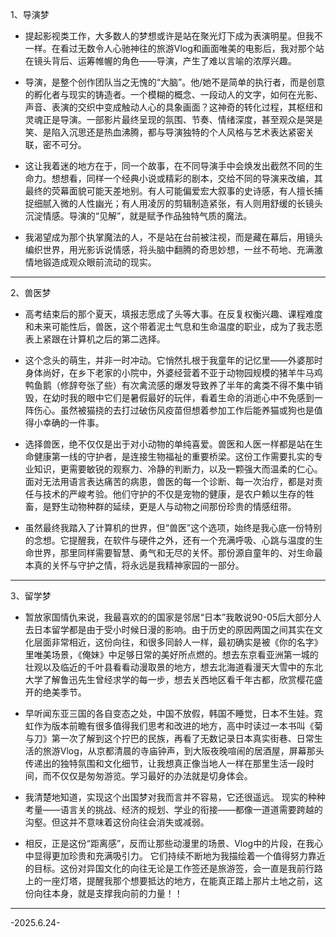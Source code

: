 1、导演梦	

- 提起影视类工作，大多数人的梦想或许是站在聚光灯下成为表演明星。但我不一样。在看过无数令人心驰神往的旅游Vlog和画面唯美的电影后，我对那个站在镜头背后、运筹帷幄的角色——导演，产生了难以言喻的浓厚兴趣。

- 导演，是整个创作团队当之无愧的“大脑”。他/她不是简单的执行者，而是创意的孵化者与现实的铸造者。一个模糊的概念、一段动人的文字，如何在光影、声音、表演的交织中变成触动人心的具象画面？这神奇的转化过程，其枢纽和灵魂正是导演。一部影片最终呈现的氛围、节奏、情绪深度，甚至观众是哭是笑、是陷入沉思还是热血沸腾，都与导演独特的个人风格与艺术表达紧密关联，密不可分。

- 这让我着迷的地方在于，同一个故事，在不同导演手中会焕发出截然不同的生命力。想想看，同样一个经典小说或精彩的剧本，交给不同的导演来改编，其最终的荧幕面貌可能天差地别。有人可能偏爱宏大叙事的史诗感，有人擅长捕捉细腻入微的人性幽光；有人用凌厉的剪辑制造紧张，有人则用舒缓的长镜头沉淀情感。导演的“见解”，就是赋予作品独特气质的魔法。

- 我渴望成为那个执掌魔法的人，不是站在台前被注视，而是藏在幕后，用镜头编织世界，用光影诉说情感，将头脑中翻腾的奇思妙想，一丝不苟地、充满激情地锻造成观众眼前流动的现实。

********************************************************************************************************************************************
2、兽医梦

- 高考结束后的那个夏天，填报志愿成了头等大事。在反复权衡兴趣、课程难度和未来可能性后，兽医，这个带着泥土气息和生命温度的职业，成为了我志愿表上紧跟在计算机之后的第二选择。

- 这个念头的萌生，并非一时冲动。它悄然扎根于我童年的记忆里——外婆那时身体尚好，在乡下老家的小院中，外婆经营着不亚于动物园规模的猪羊牛马鸡鸭鱼鹅（修辞夸张了些）有次禽流感的爆发导致养了半年的禽类不得不集中销毁，在幼时我的眼中它们是暑假最好的玩伴，看着生命的消逝心中不免感到一阵伤心。虽然被猫挠的去打过破伤风疫苗但想着参加工作后能养猫或狗也是值得小幸确的一件事。

- 选择兽医，绝不仅仅是出于对小动物的单纯喜爱。兽医和人医一样都是站在生命健康第一线的守护者，是连接生物福祉的重要桥梁。这份工作需要扎实的专业知识，更需要敏锐的观察力、冷静的判断力，以及一颗强大而温柔的仁心。面对无法用语言表达痛苦的病患，兽医的每一个诊断、每一次治疗，都是对责任与技术的严峻考验。他们守护的不仅是宠物的健康，是农户赖以生存的牲畜，是野生动物种群的延续，更是人与动物之间那份珍贵的情感纽带。

- 虽然最终我踏入了计算机的世界，但“兽医”这个选项，始终是我心底一份特别的念想。它提醒我，在软件与硬件之外，还有一个充满呼吸、心跳与温度的生命世界，那里同样需要智慧、勇气和无尽的关怀。那份源自童年的、对生命最本真的关怀与守护之情，将永远是我精神家园的一部分。

********************************************************************************************************************************************
3、留学梦

- 暂放家国情仇来说，我最喜欢的的国家是邻居“日本”我敢说90-05后大部分人去日本留学都是由于受小时候日漫的影响。由于历史的原因两国之间其实在文化层面非常相近，这份向往，和很多同龄人一样，最初确实是被《你的名字》里唯美场景，《俺妹》中足够日常的美好所点燃的。想去东京看亚洲第一城的壮观以及临近的千叶县看看动漫取景的地方，想去北海道看漫天大雪中的东北大学了解鲁迅先生曾经求学的每一步，想去关西地区看千年古都，欣赏樱花盛开的绝美季节。

- 早听闻东亚三国的各自变态之处，中国不放假，韩国不睡觉，日本不生娃。霓虹作为版本前瞻有很多值得我们思考和改进的地方，高中时读过一本书叫《菊与刀》第一次了解到这个拧巴的民族，再看了无数记录日本真实街巷、日常生活的旅游Vlog，从京都清晨的寺庙钟声，到大阪夜晚喧闹的居酒屋，屏幕那头传递出的独特氛围和文化细节，让我想真正像当地人一样在那里生活一段时间，而不仅仅是匆匆游览。学习最好的办法就是切身体会。

- 我清楚地知道，实现这个出国梦对我而言并不容易，它还很遥远。 现实的种种考量——语言关的挑战、经济的规划、学业的衔接——都像一道道需要跨越的沟壑。但这并不意味着这份向往会消失或减弱。

- 相反，正是这份“距离感”，反而让那些动漫里的场景、Vlog中的片段，在我心中显得更加珍贵和充满吸引力。 它们持续不断地为我描绘着一个值得努力靠近的目标。这份对异国文化的向往无论是工作签还是旅游签，会一直是我前行路上的一座灯塔，提醒我那个想要抵达的地方，在能真正踏上那片土地之前，这份向往本身，就是支撑我向前的力量！！

********************************************************************************************************************************************

-2025.6.24-